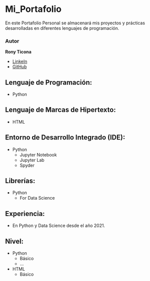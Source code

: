 # Mi_Portafolio
En este Portafolio Personal se almacenará mis proyectos y prácticas desarrolladas en diferentes lenguajes de programación.

### Autor
**Rony Ticona**

* [LinkeIn](https://www.linkedin.com/in/RonyTicona1/)
* [GitHub](https://ronyticona1.github.io/Mi_Portafolio/)

## Lenguaje de Programación:
- Python

## Lenguaje de Marcas de Hipertexto:
- HTML

## Entorno de Desarrollo Integrado (IDE):
- Python
  - Jupyter Notebook
  - Jupyter Lab
  - Spyder

## Librerías:
- Python
  - For Data Science

## Experiencia:
- En Python y Data Science desde el año 2021.

## Nivel:
- Python
  - Básico
  - ...
- HTML
  - Básico 
